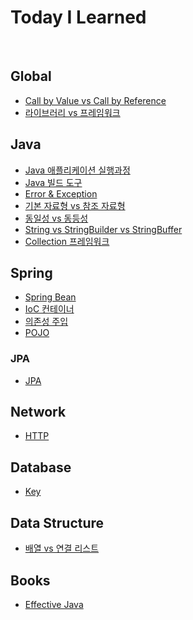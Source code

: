 # Today I Learned

<br>

## Global

- [Call by Value vs Call by Reference](Global/call-by-value-vs-call-by-reference.md)
- [라이브러리 vs 프레임워크](Global/library-vs-framework.md)

## Java

- [Java 애플리케이션 실행과정](Java/java-application-execution-process.md)
- [Java 빌드 도구](Java/build-tools.md)
- [Error & Exception](Java/error-exception.md)
- [기본 자료형 vs 참조 자료형](Java/primitive-type-vs-reference-type.md)
- [동일성 vs 동등성](Java/identity-vs-equality.md)
- [String vs StringBuilder vs StringBuffer](Java/string-vs-stringbuilder-vs-stringbuffer.md)
- [Collection 프레임워크](Java/collection-framework.md)

## Spring

- [Spring Bean](Spring/spring-bean.md)
- [IoC 컨테이너](Spring/ioc-container.md)
- [의존성 주입](Spring/dependency-injection.md)
- [POJO](Spring/pojo.md)

### JPA

- [JPA](JPA/jpa.md)

## Network

- [HTTP](Network/http.md)

## Database

- [Key](Database/key.md)

## Data Structure

- [배열 vs 연결 리스트](Datastructure/array-vs-linkedlist.md)

<!-- ## Algorithm -->
<!-- ## Operation System -->
<!-- ## OOP -->

## Books

- [Effective Java](Books/Effective_Java)
